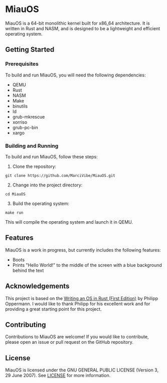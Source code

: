 # MiauOS

MiauOS is a 64-bit monolithic kernel built for x86_64 architecture. It is written in Rust and NASM, and is designed to be a lightweight and efficient operating system.

## Getting Started

### Prerequisites

To build and run MiauOS, you will need the following dependencies:

- QEMU
- Rust
- NASM
- Make
- binutils
- ld
- grub-mkrescue
- xorriso
- grub-pc-bin
- xargo

### Building and Running

To build and run MiauOS, follow these steps:

1. Clone the repository:
```
git clone https://github.com/MarciVibe/MiauOS.git
```

2. Change into the project directory:
```
cd MiauOS
```

3. Build the operating system:
```
make run
```

This will compile the operating system and launch it in QEMU.

## Features

MiauOS is a work in progress, but currently includes the following features:

- Boots
- Prints "Hello World!" to the middle of the screen with a blue background behind the text

## Acknowledgements

This project is based on the [Writing an OS in Rust (First Edition)](https://os.phil-opp.com/edition-1/) by Philipp Oppermann. I would like to thank Philipp for his excellent work and for providing a great starting point for this project.

## Contributing

Contributions to MiauOS are welcome! If you would like to contribute, please open an issue or pull request on the GitHub repository.

## License

MiauOS is licensed under the GNU GENERAL PUBLIC LICENSE (Version 3, 29 June 2007). See [LICENSE](LICENSE) for more information.